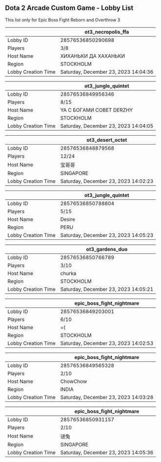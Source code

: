 ## Dota 2 Arcade Custom Game - Lobby List

This list only for Epic Boss Fight Reborn and Overthrow 3

|  | ot3_necropolis_ffa |
| ------ | ------ |
| Lobby ID | 28576536850290698 |
| Players | 3/8 |
| Host Name | ХИХАНЬКИ ДА ХАХАНЬКИ |
| Region | STOCKHOLM |
| Lobby Creation Time | Saturday, December 23, 2023 14:04:36 |


|  | ot3_jungle_quintet |
| ------ | ------ |
| Lobby ID | 28576536849956346 |
| Players | 8/15 |
| Host Name | YA C БOГAMИ COВET DERZHY |
| Region | STOCKHOLM |
| Lobby Creation Time | Saturday, December 23, 2023 14:04:05 |


|  | ot3_desert_octet |
| ------ | ------ |
| Lobby ID | 28576536848879568 |
| Players | 12/24 |
| Host Name | 宝哥哥 |
| Region | SINGAPORE |
| Lobby Creation Time | Saturday, December 23, 2023 14:02:23 |


|  | ot3_jungle_quintet |
| ------ | ------ |
| Lobby ID | 28576536850788804 |
| Players | 5/15 |
| Host Name | Desire |
| Region | PERU |
| Lobby Creation Time | Saturday, December 23, 2023 14:05:23 |


|  | ot3_gardens_duo |
| ------ | ------ |
| Lobby ID | 28576536850766789 |
| Players | 3/10 |
| Host Name | churka |
| Region | STOCKHOLM |
| Lobby Creation Time | Saturday, December 23, 2023 14:05:21 |


|  | epic_boss_fight_nightmare |
| ------ | ------ |
| Lobby ID | 28576536849203001 |
| Players | 6/10 |
| Host Name | =( |
| Region | STOCKHOLM |
| Lobby Creation Time | Saturday, December 23, 2023 14:02:53 |


|  | epic_boss_fight_nightmare |
| ------ | ------ |
| Lobby ID | 28576536849565328 |
| Players | 2/10 |
| Host Name | ChowChow |
| Region | INDIA |
| Lobby Creation Time | Saturday, December 23, 2023 14:03:28 |


|  | epic_boss_fight_nightmare |
| ------ | ------ |
| Lobby ID | 28576536850931157 |
| Players | 2/10 |
| Host Name | 谜兔 |
| Region | SINGAPORE |
| Lobby Creation Time | Saturday, December 23, 2023 14:05:36 |


